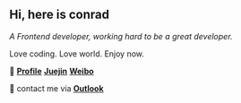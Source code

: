 ## Hi, here is conrad

_A Frontend developer, working hard to be a great developer._

Love coding. Love world. Enjoy now.

:house_with_garden:
[**Profile**](http://www.conradzc.com/)
[**Juejin**](https://juejin.cn/user/395479916507422)
[**Weibo**](https://weibo.com/u/2102044695)

:email: contact me via [**Outlook**](mailto:heisenberg0519@outlook.com)
